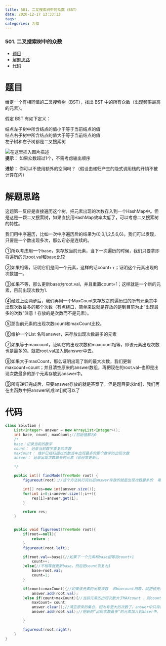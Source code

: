 ```yaml
---
title: 501. 二叉搜索树中的众数（BST）
date: 2020-12-17 13:33:13
tags: 
categories: 力扣
---
```


<!--more-->

### 501\. 二叉搜索树中的众数

- [题目](#_2)
- [解题思路](#_16)
- [代码](#_31)

# 题目

给定一个有相同值的二叉搜索树（BST），找出 BST 中的所有众数（出现频率最高的元素）。

假定 BST 有如下定义：

结点左子树中所含结点的值小于等于当前结点的值  
结点右子树中所含结点的值大于等于当前结点的值  
左子树和右子树都是二叉搜索树

![在这里插入图片描述](https://img-blog.csdnimg.cn/20201217133111325.png?x-oss-process=image/watermark,type_ZmFuZ3poZW5naGVpdGk,shadow_10,text_aHR0cHM6Ly9ibG9nLmNzZG4ubmV0L3FxXzIxMDQwNTU5,size_16,color_FFFFFF,t_70)  
**提示：** 如果众数超过1个，不需考虑输出顺序

**进阶：** 你可以不使用额外的空间吗？（假设由递归产生的隐式调用栈的开销不被计算在内）

# 解题思路

这题第一反应是直接遍历这个树，把元素出现的次数存入到一个HashMap中。但是这是一颗二叉搜索树，如果直接用HashMap效率太低了，可以考虑二叉搜索树的特性。

我们用中序遍历，比如一次中序遍历后的结果为\{0,0,1,2,5,6,6\}。我们可以发现，只要是一个数出现多次，那么它必是连续的。

①所以考虑用一个base，来存放当前元素，当下一次遍历的时候，我们只要拿即将遍历的元root.val和base比较  
  
②如果相等，证明它们是同一个元素，这样的话count++；证明这个元素出现的次数加一。  
  
③如果不等，那么更新base为root.val，并且重置count=1；这样就是一个新的元素，目前出现次数为1.  
  
④经过上面两步后，我们再用一个MaxCount来存放之前遍历过的所有元素其中 出现次数最多的那个次数（有点绕口，简单来说就是存放的是到目前为止“出现最多的次数”注意！存放的是次数而不是元素）。  
  
⑤那当前元素的出现次数count和maxCount比较。  
  
⑥维护一个List 名叫answer，来存放出现次数最多的元素  
  
⑦如果等于maxcount，证明它的出现次数和maxcount相等，即该元素出现次数也是最多的。就把root.val加入到answer中去。  
  
⑧如果大于maxCount，那么证明出现了新的最大次数，我们更新maxcount=count；并且清空原来的answer数组，再把现在的root.val–也即是出现次数最多的那个元素存放到answer中。  
  
⑨所有递归完成后，只要answer存放的就是答案了，但是题目要求int\[\]，我们再在主函数中把answer转成int\[\]就可以了

# 代码

```java
class Solution {
    List<Integer> answer = new ArrayList<Integer>();
    int base, count, maxCount;//初始值都为0
    /*
    base：记录当前的数字
    count： 记录当前数字重复的次数
    maxCount： 维护已经扫描过的数当中出现最多的那个数字的出现次数
    answer： 记录出现次数最多的元素（会经常更新）。

    */

    public int[] findMode(TreeNode root) {
        figureout(root);//这个方法执行完以后answer存放的就是出现次数最多的  哪些元素

        int[] res=new int[answer.size()];
        for(int i=0;i<answer.size();i++){
            res[i]=answer.get(i);
        }

        return res;
    }


    public void figureout(TreeNode root){
        if(root==null){
            return ;
        }
        figureout(root.left);

        if(root.val==base){//如果下一个元素和base相等则count+1
            count++;
        }else{//不相等就更新base，然后把count恢复为1
            base=root.val;
            count=1;
        }

        if(count==maxCount){//如果该元素的出现次数  和maxcount相等，就把该元素放入anser中
            answer.add(root.val);
        }else if(count>maxCount){//当前元素的出现次数大于MAXcount ，则count变成最大次数
            maxCount= count;
            answer.clear();//清空原来的集合，因为有更大的次数了，answer中只存放最大次数的元素，原来的已经不是最大的，所以要清空。
            answer.add(root.val);//把新的“出现次数最多”的元素加入到anser中，以保证anser中总是存放的目前 “出现次数最多的”  数字

        }

        figureout(root.right);
    }
}
```